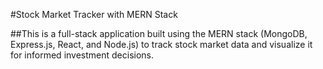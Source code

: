 #Stock Market Tracker with MERN Stack

##This is a full-stack application built using the MERN stack (MongoDB, Express.js, React, and Node.js) to track stock market data and visualize it for informed investment decisions.

